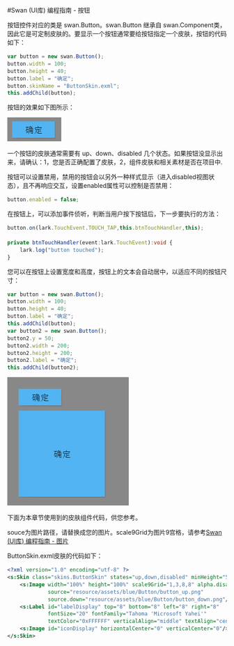 #Swan (UI库) 编程指南 - 按钮

按钮控件对应的类是 swan.Button。swan.Button 继承自 swan.Component类，因此它是可定制皮肤的。要显示一个按钮通常要给按钮指定一个皮肤，按钮的代码如下：

```  TypeScript
var button = new swan.Button();
button.width = 100;
button.height = 40;
button.label = "确定";
button.skinName = "ButtonSkin.exml";
this.addChild(button);
```

按钮的效果如下图所示：

![](image/7/7_3_1.png)

一个按钮的皮肤通常需要有 up、down、disabled 几个状态。如果按钮没显示出来，请确认：1，您是否正确配置了皮肤，2，组件皮肤和相关素材是否在项目中.

按钮可以设置禁用，禁用的按钮会以另外一种样式显示（进入disabled视图状态），且不再响应交互，设置enabled属性可以控制是否禁用：

```  TypeScript
button.enabled = false;
```

在按钮上，可以添加事件侦听，判断当用户按下按钮后，下一步要执行的方法：

```  TypeScript
button.on(lark.TouchEvent.TOUCH_TAP,this.btnTouchHandler,this);

private btnTouchHandler(event:lark.TouchEvent):void {
    lark.log("button touched");
}
```
您可以在按钮上设置宽度和高度，按钮上的文本会自动居中，以适应不同的按钮尺寸：
```  TypeScript
var button = new swan.Button();
button.width = 100;
button.height = 40;
button.label = "确定";
this.addChild(button);
var button2 = new swan.Button();
button2.y = 50;
button2.width = 200;
button2.height = 200;
button2.label = "确定";
this.addChild(button2);
```  
![](image/7/7_3_2.png)


下面为本章节使用到的皮肤组件代码，供您参考。

souce为图片路径，请替换成您的图片。scale9Grid为图片9宫格，请参考[Swan (UI库) 编程指南 - 图片](7-2-image.md)

ButtonSkin.exml皮肤的代码如下：

``` XML
<?xml version="1.0" encoding="utf-8" ?>
<s:Skin class="skins.ButtonSkin" states="up,down,disabled" minHeight="50" minWidth="100" xmlns:s="http://ns.egret.com/swan">
    <s:Image width="100%" height="100%" scale9Grid="1,3,8,8" alpha.disabled="0.5"
             source="resource/assets/blue/Button/button_up.png"
             source.down="resource/assets/blue/Button/button_down.png"/>
    <s:Label id="labelDisplay" top="8" bottom="8" left="8" right="8"
             fontSize="20" fontFamily="Tahoma 'Microsoft Yahei'"
             textColor="0xFFFFFF" verticalAlign="middle" textAlign="center"/>
    <s:Image id="iconDisplay" horizontalCenter="0" verticalCenter="0"/>
</s:Skin>
```
